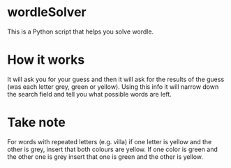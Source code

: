 # wordleSolver
This is a Python script that helps you solve wordle.

# How it works
It will ask you for your guess and then it will ask for the results of the guess (was each letter grey, green or yellow).
Using this info it will narrow down the search field and tell you what possible words are left.

# Take note
For words with repeated letters (e.g. villa) if one letter is yellow and the other is grey, insert that both colours are yellow. If one color is green and the other one is grey insert that one is green and the other is yellow.
